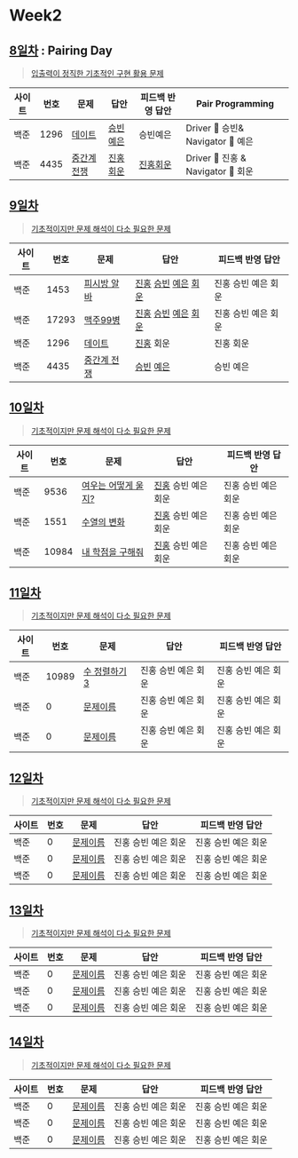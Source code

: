 # Week2

## [8일차](Day8) : Pairing Day

> [입출력이 정직한 기초적인 구현 활용 문제](https://www.acmicpc.net/group/workbook/view/9797/28820)

| 사이트 | 번호 | 문제                                                | 답안                                | 피드백 반영 답안 | Pair Programming                   |
| ------ | ---- | --------------------------------------------------- | ----------------------------------- | ---------------- | ---------------------------------- |
| 백준   | 1296 | [데이트](https://www.acmicpc.net/problem/1296)      | [승빈예은](Day8/bj1296_wsblye.java) | 승빈예은         | Driver 🚗 승빈& Navigator 🧭 예은  |
| 백준   | 4435 | [중간계 전쟁](https://www.acmicpc.net/problem/4435) | [진홍회운](Day8/bj4435_kjhjhw.java) | [진홍회운](Day8/bj4435_kjhjhw.java)         | Driver 🚗 진홍 & Navigator 🧭 회운 |

## [9일차](Day9)

> [기초적이지만 문제 해석이 다소 필요한 문제](https://www.acmicpc.net/group/workbook/view/9797/28871)

| 사이트 | 번호  | 문제                                                | 답안                                                                                                                  | 피드백 반영 답안    |
| ------ | ----- | --------------------------------------------------- | --------------------------------------------------------------------------------------------------------------------- | ------------------- |
| 백준   | 1453  | [피시방 알바](https://www.acmicpc.net/problem/1453) | [진홍](Day9/bj1453_kjh.java) [승빈](Day9/bj1453_wsb.java) [예은](Day9/bj1453_lye.cs) [회운](Day9/bj1453_jhw.java)     | 진홍 승빈 예은 회운 |
| 백준   | 17293 | [맥주99병](https://www.acmicpc.net/problem/17293)   | [진홍](Day9/bj17293_kjh.java) [승빈](Day9/bj17293_wsb.java) [예은](Day9/bj17293_lye.cs) [회운](Day9/bj17293_jhw.java) | 진홍 승빈 예은 회운 |
| 백준   | 1296  | [데이트](https://www.acmicpc.net/problem/1296)      | [진홍](Day9/bj1296_kjh.java) 회운                                                                                     | 진홍 회운           |
| 백준   | 4435  | [중간계 전쟁](https://www.acmicpc.net/problem/4435) | [승빈](Day9/bj4435_wsb.java) [예은](Day9/bj4435_lye.cs)                                                               | 승빈 예은           |

## [10일차](Day10)

> [기초적이지만 문제 해석이 다소 필요한 문제](https://www.acmicpc.net/group/workbook/view/9797/28914)

| 사이트 | 번호  | 문제                                                        | 답안                | 피드백 반영 답안    |
| ------ | ----- | ----------------------------------------------------------- | ------------------- | ------------------- |
| 백준   | 9536  | [여우는 어떻게 울지?](https://www.acmicpc.net/problem/9536) | [진홍](Day10/bj9536_kjh.java) 승빈 예은 회운 | 진홍 승빈 예은 회운 |
| 백준   | 1551  | [수열의 변화](https://www.acmicpc.net/problem/1551)         | [진홍](Day10/bj1551_kjh.java) 승빈 예은 회운 | 진홍 승빈 예은 회운 |
| 백준   | 10984 | [내 학점을 구해줘](https://www.acmicpc.net/problem/10984)   | [진홍](Day10/bj10984_kjh.java) 승빈 예은 회운 | 진홍 승빈 예은 회운 |

## [11일차](Day11)

> [기초적이지만 문제 해석이 다소 필요한 문제](문제집링크)

| 사이트 | 번호 | 문제                 | 답안                | 피드백 반영 답안    |
| ------ | ---- | -------------------- | ------------------- | ------------------- |
| 백준   | 10989    | [수 정렬하기 3](https://www.acmicpc.net/group/workbook/view/9797/28925) | 진홍 승빈 예은 회운 | 진홍 승빈 예은 회운 |
| 백준   | 0    | [문제이름](문제링크) | 진홍 승빈 예은 회운 | 진홍 승빈 예은 회운 |
| 백준   | 0    | [문제이름](문제링크) | 진홍 승빈 예은 회운 | 진홍 승빈 예은 회운 |

## [12일차](Day12)

> [기초적이지만 문제 해석이 다소 필요한 문제](문제집링크)

| 사이트 | 번호 | 문제                 | 답안                | 피드백 반영 답안    |
| ------ | ---- | -------------------- | ------------------- | ------------------- |
| 백준   | 0    | [문제이름](문제링크) | 진홍 승빈 예은 회운 | 진홍 승빈 예은 회운 |
| 백준   | 0    | [문제이름](문제링크) | 진홍 승빈 예은 회운 | 진홍 승빈 예은 회운 |
| 백준   | 0    | [문제이름](문제링크) | 진홍 승빈 예은 회운 | 진홍 승빈 예은 회운 |

## [13일차](Day13)

> [기초적이지만 문제 해석이 다소 필요한 문제](문제집링크)

| 사이트 | 번호 | 문제                 | 답안                | 피드백 반영 답안    |
| ------ | ---- | -------------------- | ------------------- | ------------------- |
| 백준   | 0    | [문제이름](문제링크) | 진홍 승빈 예은 회운 | 진홍 승빈 예은 회운 |
| 백준   | 0    | [문제이름](문제링크) | 진홍 승빈 예은 회운 | 진홍 승빈 예은 회운 |
| 백준   | 0    | [문제이름](문제링크) | 진홍 승빈 예은 회운 | 진홍 승빈 예은 회운 |

## [14일차](Day14)

> [기초적이지만 문제 해석이 다소 필요한 문제](문제집링크)

| 사이트 | 번호 | 문제                 | 답안                | 피드백 반영 답안    |
| ------ | ---- | -------------------- | ------------------- | ------------------- |
| 백준   | 0    | [문제이름](문제링크) | 진홍 승빈 예은 회운 | 진홍 승빈 예은 회운 |
| 백준   | 0    | [문제이름](문제링크) | 진홍 승빈 예은 회운 | 진홍 승빈 예은 회운 |
| 백준   | 0    | [문제이름](문제링크) | 진홍 승빈 예은 회운 | 진홍 승빈 예은 회운 |
